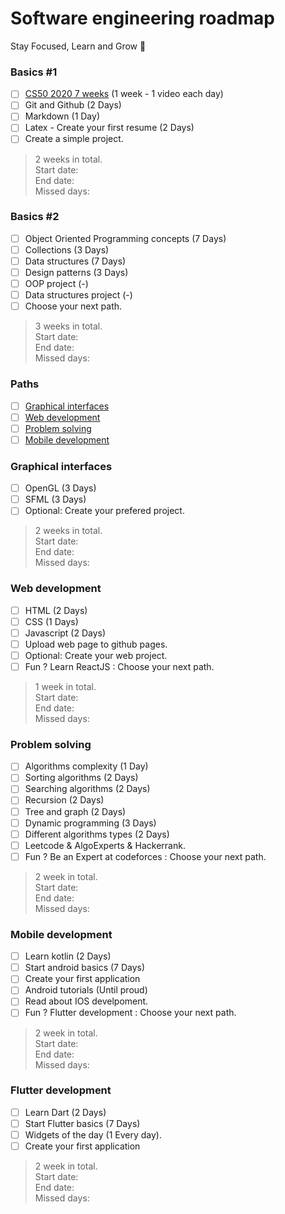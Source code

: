# Software engineering roadmap
Stay Focused, Learn and Grow 🖤

### Basics #1
- [ ] [CS50 2020 7 weeks](https://www.youtube.com/watch?v=YoXxevp1WRQ&list=PLhQjrBD2T382_R182iC2gNZI9HzWFMC_8) (1 week - 1 video each day)
- [ ] Git and Github (2 Days)
- [ ] Markdown (1 Day)
- [ ] Latex - Create your first resume (2 Days)
- [ ] Create a simple project.
> 2 weeks in total.  
> Start date:  
> End date:  
> Missed days:  

### Basics #2
- [ ] Object Oriented Programming concepts (7 Days)
- [ ] Collections (3 Days)
- [ ] Data structures (7 Days)
- [ ] Design patterns (3 Days)
- [ ] OOP project (-)
- [ ] Data structures project (-)
- [ ] Choose your next path.
> 3 weeks in total.  
> Start date:  
> End date:  
> Missed days: 

### Paths
- [ ] [Graphical interfaces](#graphical-interfaces)  
- [ ] [Web development](#web-development)  
- [ ] [Problem solving](#problem-solving)  
- [ ] [Mobile development](#mobile-development)    

### Graphical interfaces
- [ ] OpenGL (3 Days)
- [ ] SFML (3 Days)
- [ ] Optional: Create your prefered project.
> 2 weeks in total.  
> Start date:  
> End date:  
> Missed days:  

### Web development
- [ ] HTML (2 Days)
- [ ] CSS (1 Days)
- [ ] Javascript (2 Days)
- [ ] Upload web page to github pages.
- [ ] Optional: Create your web project. 
- [ ] Fun ? Learn ReactJS : Choose your next path.
> 1 week in total.  
> Start date:  
> End date:  
> Missed days: 

### Problem solving
- [ ] Algorithms complexity (1 Day)
- [ ] Sorting algorithms (2 Days)
- [ ] Searching algorithms (2 Days)
- [ ] Recursion (2 Days)
- [ ] Tree and graph (2 Days)
- [ ] Dynamic programming (3 Days)
- [ ] Different algorithms types (2 Days)
- [ ] Leetcode & AlgoExperts & Hackerrank.
- [ ] Fun ? Be an Expert at codeforces : Choose your next path.
> 2 week in total.  
> Start date:  
> End date:  
> Missed days: 

### Mobile development
- [ ] Learn kotlin (2 Days)
- [ ] Start android basics (7 Days)
- [ ] Create your first application
- [ ] Android tutorials (Until proud)
- [ ] Read about IOS develpoment.
- [ ] Fun ? Flutter development : Choose your next path.
> 2 week in total.  
> Start date:  
> End date:  
> Missed days: 

### Flutter development
- [ ] Learn Dart (2 Days)
- [ ] Start Flutter basics (7 Days)
- [ ] Widgets of the day (1 Every day).
- [ ] Create your first application
> 2 week in total.  
> Start date:  
> End date:  
> Missed days: 
